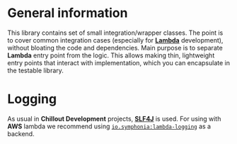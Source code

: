 <!---
# This file is part of the ChillDev-Commons.
#
# @license http://mit-license.org/ The MIT license
# @copyright 2017 © by Rafał Wrzeszcz - Wrzasq.pl.
-->

# General information

This library contains set of small integration/wrapper classes. The point is to cover common integration cases (especially for [**Lambda**](https://aws.amazon.com/lambda/) development), without bloating the code and dependencies. Main purpose is to separate **Lambda** entry point from the logic. This allows making thin, lightweight entry points that interact with implementation, which you can encapsulate in the testable library.

# Logging

As usual in **Chillout Development** projects, [**SLF4J**](https://www.slf4j.org/) is used. For using with **AWS** lambda we recommend using [`io.symphonia:lambda-logging`](https://github.com/symphoniacloud/lambda-monitoring/tree/master/lambda-logging) as a backend.
